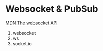 # Websocket & PubSub

[MDN The websocket API](https://developer.mozilla.org/en-US/docs/Web/API/WebSockets_API)

1. websocket
2. ws
3. socket.io
